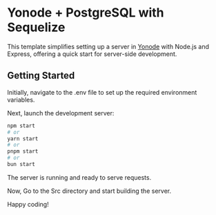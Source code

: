 # Yonode + PostgreSQL with Sequelize

This template simplifies setting up a server in [Yonode](https://yonode.org) with Node.js and Express, offering a quick start for server-side development.

## Getting Started

Initially, navigate to the .env file to set up the required environment variables.

Next, launch the development server:

```bash
npm start
# or
yarn start
# or
pnpm start
# or
bun start
```
The server is running and ready to serve requests.

Now, Go to the Src directory and start building the server.

Happy coding! 

